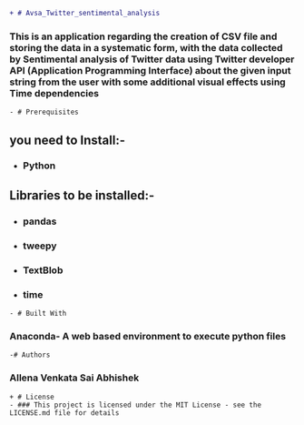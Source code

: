 
```diff
+ # Avsa_Twitter_sentimental_analysis
```
### This is an application regarding the creation of CSV file and storing the data in a systematic form, with the data collected by Sentimental analysis of Twitter data using Twitter developer API (Application Programming Interface) about the given input string from the user with some additional visual effects using Time dependencies

```
- # Prerequisites
```
## you need to Install:-
* ### Python
## Libraries to be installed:-
* ### pandas
* ### tweepy
* ### TextBlob
* ### time
```
- # Built With
```
### Anaconda- A web based environment to execute python files
```
-# Authors
```
### Allena Venkata Sai Abhishek
```
+ # License
- ### This project is licensed under the MIT License - see the LICENSE.md file for details
 ```
